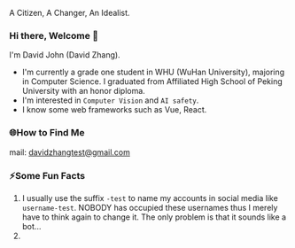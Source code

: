 A Citizen, A Changer, An Idealist. 

### Hi there, Welcome 👋
I'm David John (David Zhang).

* I'm currently a grade one student in WHU (WuHan University), majoring in Computer Science. I graduated from Affiliated High School of Peking University with an honor diploma.
* I'm interested in `Computer Vision` and `AI safety`.
* I know some web frameworks such as Vue, React. 


### 🌐How to Find Me
mail: davidzhangtest@gmail.com


### ⚡Some Fun Facts
1. I usually use the suffix `-test` to name my accounts in social media like `username-test`. NOBODY has occupied these usernames thus I merely have to think again to change it. The only problem is that it sounds like a bot...
2. 
<!--
**David-Zhang-test/David-Zhang-test** is a ✨ _special_ ✨ repository because its `README.md` (this file) appears on your GitHub profile.

Here are some ideas to get you started:

- 🔭 I’m currently working on ...
- 🌱 I’m currently learning ...
- 👯 I’m looking to collaborate on ...
- 🤔 I’m looking for help with ...
- 💬 Ask me about ...
- 📫 How to reach me: ...
- 😄 Pronouns: ...
- ⚡ Fun fact: ...
-->

